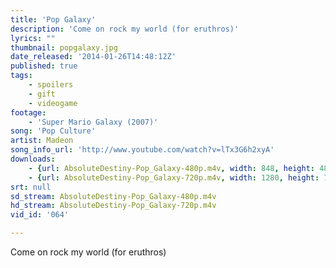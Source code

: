 ```yaml
---
title: 'Pop Galaxy'
description: 'Come on rock my world (for eruthros)'
lyrics: ""
thumbnail: popgalaxy.jpg
date_released: '2014-01-26T14:48:12Z'
published: true
tags:
    - spoilers
    - gift
    - videogame
footage:
    - 'Super Mario Galaxy (2007)'
song: 'Pop Culture'
artist: Madeon
song_info_url: 'http://www.youtube.com/watch?v=lTx3G6h2xyA'
downloads:
    - {url: AbsoluteDestiny-Pop_Galaxy-480p.m4v, width: 848, height: 480, mimetype: video/mp4}
    - {url: AbsoluteDestiny-Pop_Galaxy-720p.m4v, width: 1280, height: 720, mimetype: video/mp4}
srt: null
sd_stream: AbsoluteDestiny-Pop_Galaxy-480p.m4v
hd_stream: AbsoluteDestiny-Pop_Galaxy-720p.m4v
vid_id: '064'

---
```

Come on rock my world (for eruthros)